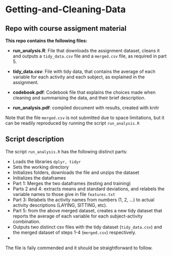 # Getting-and-Cleaning-Data
## Repo with course assigment material

**This repo contains the following files:**

- **run_analysis.R**:   File that downloads the assignment dataset, cleans it and outputs a `tidy_data.csv` file and a `merged.csv` file, as required in part 5.

- **tidy_data.csv**:    File with tidy data, that contains the average of each variable for each activity and each subject, as explained in the assignment.

- **codebook.pdf**:      Codebook file that explains the choices made when cleaning and summarising the data, and their brief description.

- **run_analysis.pdf**:  compiled document with results, created with knitr

Note that the file `merged.csv` is not submitted due to space limitations, but it can be readily reproduced by running the script `run_analysis.R`

## Script description
The script `run_analysis.R` has the following distinct parts:
- Loads the libraries `dplyr, tidyr`
- Sets the working directory
- Initializes folders, downloads the file and unzips the dataset
- Initializes the dataframes
- Part 1: Merges the two dataframes (testing and training)
- Parts 2 and 4: extracts means and standard deviations, and relabels the variable names to those give in file `features.txt`
- Part 3: Relabels the activity names from numbers (1, 2, ...) to actual activity descriptions (LAYING, SITTING, etc).
- Part 5: from the above merged dataset, creates a new tidy dataset that reports the average of each variable for each subject-activity combination.
- Outputs two distinct csv files with the tidy dataset (`tidy_data.csv`) and the merged dataset of steps 1-4 (`merged.csv`) respectively.
- 
The file is faily commended and it should be straightforward to follow.
